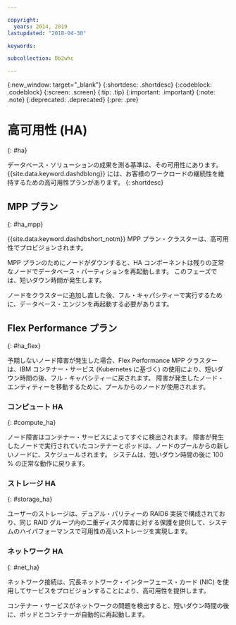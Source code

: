 ```yaml
---

copyright:
  years: 2014, 2019
lastupdated: "2018-04-30"

keywords:

subcollection: Db2whc

---
```


<!-- Attribute definitions --> 
{:new_window: target="_blank"}
{:shortdesc: .shortdesc}
{:codeblock: .codeblock}
{:screen: .screen}
{:tip: .tip}
{:important: .important}
{:note: .note}
{:deprecated: .deprecated}
{:pre: .pre}

# 高可用性 (HA) 
{: #ha}

データベース・ソリューションの成果を測る基準は、その可用性にあります。 {{site.data.keyword.dashdblong}} には、お客様のワークロードの継続性を維持するための高可用性プランがあります。
{: shortdesc}

## MPP プラン
{: #ha_mpp}

{{site.data.keyword.dashdbshort_notm}} MPP プラン・クラスターは、高可用性でプロビジョンされます。  

MPP プランのためにノードがダウンすると、HA コンポーネントは残りの正常なノードでデータベース・パーティションを再起動します。 このフェーズでは、短いダウン時間が発生します。 

ノードをクラスターに追加し直した後、フル・キャパシティーで実行するために、データベース・エンジンを再起動する必要があります。 

## Flex Performance プラン
{: #ha_flex}

予期しないノード障害が発生した場合、Flex Performance MPP クラスターは、IBM コンテナー・サービス (Kubernetes に基づく) の使用により、短いダウン時間の後、フル・キャパシティーに戻されます。 障害が発生したノード・エンティティーを移動するために、プールからのノードが使用されます。 

### コンピュート HA
{: #compute_ha}

ノード障害はコンテナー・サービスによってすぐに検出されます。 障害が発生したノードで実行されていたコンテナーとポッドは、ノードのプールからの新しいノードに、スケジュールされます。 システムは、短いダウン時間の後に 100 % の正常な動作に戻ります。

### ストレージ HA
{: #storage_ha}

ユーザーのストレージは、デュアル・パリティーの RAID6 実装で構成されており、同じ RAID グループ内の二重ディスク障害に対する保護を提供して、システムのハイパフォーマンスで可用性の高いストレージを実現します。

### ネットワーク HA
{: #net_ha}

ネットワーク接続は、冗長ネットワーク・インターフェース・カード (NIC) を使用してサービスをプロビジョンすることにより、高可用性を提供します。 

コンテナー・サービスがネットワークの問題を検出すると、短いダウン時間の後に、ポッドとコンテナーが自動的に再起動します。
